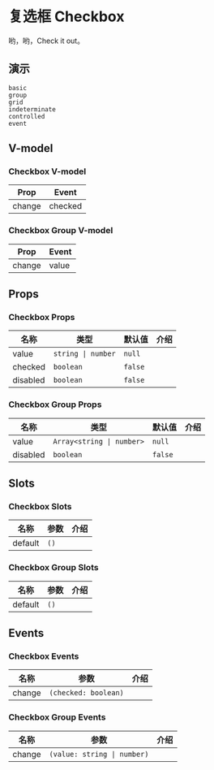 # 复选框 Checkbox
哟，哟，Check it out。
## 演示
```demo
basic
group
grid
indeterminate
controlled
event
```
## V-model
### Checkbox V-model
|Prop|Event|
|-|-|
|change|checked|

### Checkbox Group V-model
|Prop|Event|
|-|-|
|change|value|

## Props
### Checkbox Props
|名称|类型|默认值|介绍|
|-|-|-|-|
|value|`string \| number`|`null`||
|checked|`boolean`|`false`||
|disabled|`boolean`|`false`||

### Checkbox Group Props
|名称|类型|默认值|介绍|
|-|-|-|-|
|value|`Array<string \| number>`|`null`||
|disabled|`boolean`|`false`||

## Slots
### Checkbox Slots
|名称|参数|介绍|
|-|-|-|
|default|`()`||

### Checkbox Group Slots
|名称|参数|介绍|
|-|-|-|
|default|`()`||

## Events
### Checkbox Events
|名称|参数|介绍|
|-|-|-|
|change|`(checked: boolean)`||

### Checkbox Group Events
|名称|参数|介绍|
|-|-|-|
|change|`(value: string \| number)`||